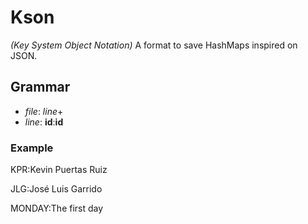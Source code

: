 # Kson
*(Key System Object Notation)*
A format to save HashMaps inspired on JSON.

## Grammar

* *file*: *line*+
* *line*: **id**:**id** 

### Example
KPR:Kevin Puertas Ruiz

JLG:José Luis Garrido

MONDAY:The first day
